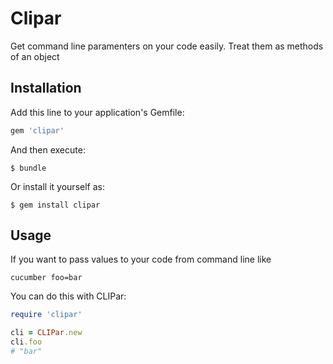 # Clipar

Get command line paramenters on your code easily. Treat them as methods of an object

## Installation

Add this line to your application's Gemfile:

```ruby
gem 'clipar'
```

And then execute:

    $ bundle

Or install it yourself as:

    $ gem install clipar

## Usage

If you want to pass values to your code from command line like

```
cucumber foo=bar
```

You can do this with CLIPar:

```ruby
require 'clipar'

cli = CLIPar.new
cli.foo
# "bar"

```
